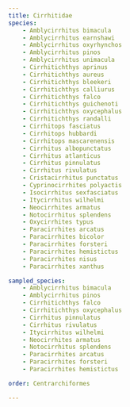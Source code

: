 ```yaml
---
title: Cirrhitidae
species:
    - Amblycirrhitus bimacula
    - Amblycirrhitus earnshawi
    - Amblycirrhitus oxyrhynchos
    - Amblycirrhitus pinos
    - Amblycirrhitus unimacula
    - Cirrhitichthys aprinus
    - Cirrhitichthys aureus
    - Cirrhitichthys bleekeri
    - Cirrhitichthys calliurus
    - Cirrhitichthys falco
    - Cirrhitichthys guichenoti
    - Cirrhitichthys oxycephalus
    - Cirrhitichthys randalli
    - Cirrhitops fasciatus
    - Cirrhitops hubbardi
    - Cirrhitops mascarenensis
    - Cirrhitus albopunctatus
    - Cirrhitus atlanticus
    - Cirrhitus pinnulatus
    - Cirrhitus rivulatus
    - Cristacirrhitus punctatus
    - Cyprinocirrhites polyactis
    - Isocirrhitus sexfasciatus
    - Itycirrhitus wilhelmi
    - Neocirrhites armatus
    - Notocirrhitus splendens
    - Oxycirrhites typus
    - Paracirrhites arcatus
    - Paracirrhites bicolor
    - Paracirrhites forsteri
    - Paracirrhites hemistictus
    - Paracirrhites nisus
    - Paracirrhites xanthus

sampled_species:
    - Amblycirrhitus bimacula
    - Amblycirrhitus pinos
    - Cirrhitichthys falco
    - Cirrhitichthys oxycephalus
    - Cirrhitus pinnulatus
    - Cirrhitus rivulatus
    - Itycirrhitus wilhelmi
    - Neocirrhites armatus
    - Notocirrhitus splendens
    - Paracirrhites arcatus
    - Paracirrhites forsteri
    - Paracirrhites hemistictus

order: Centrarchiformes

---
```

